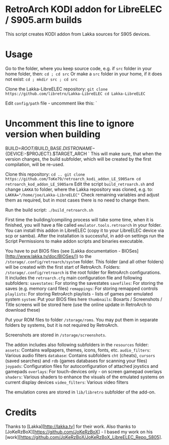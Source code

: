 # RetroArch KODI addon for LibreELEC / S905.arm builds
This script creates KODI addon from Lakka sources for S905 devices.

# Usage
Go to the folder, where you keep source code, e.g. if `src` folder in your home folder, then:
`cd ; cd src`
Or make a `src` folder in your home, if it does not exist:
`cd ; mkdir src ; cd src`

Clone the Lakka-LibreELEC repository:
`
git clone https://github.com/libretro/Lakka-LibreELEC
cd Lakka-LibreELEC
`

Edit `config/path` file - uncomment like this:
`
# Uncomment this line to ignore version when building
BUILD=$ROOT/$BUILD_BASE.$DISTRONAME-${DEVICE:-$PROJECT}.$TARGET_ARCH
`
This will make sure, that when the version changes, the build subfolder, which will be created by the first compilation, will be re-used.

Clone this repository:
`
cd ..
git clone https://github.com/ToKe79/retroarch_kodi_addon_LE_S905arm
cd retroarch_kod_addon_LE_S905arm
`
Edit the script `build_retroarch.sh` and change `LAKKA` to folder, where the Lakka repository was cloned, e.g. to:
`LAKKA="/home/joe/Lakka-LibreELEC"`
Check remaining variables and adjust them as required, but in most cases there is no need to change them.

Run the build script:
`./build_retroarch.sh`

First time the building/compiling process will take some time, when it is finished, you will have a file called `emulator.tools.retroarch` in your folder. You can install this addon in LibreELEC (copy it to your LibreELEC device via scp or samba). After the installation is successful, in add-on settings run the Script Permissions to make addon scripts and binaries executable.

You have to put BIOS files (see [Lakka documentation - BIOSes][http://www.lakka.tv/doc/BIOSes/]) to the `/storage/.config/retroarch/system` folder. This folder (and all other folders) will be created with the first start of RetroArch.
Folders:
`/storage/.config/retroarch` is the root folder for RetroArch configurations. It includes the `retroarch.cfg` main configuration file and following subfolders:
`savestates`: For storing the savestates
`savefiles`: For storing the saves (e.g. memory card files)
`remappings`: For storing remapped controls
`playlists`: For storing RetroArch playlists - lists of games per emulated system
`system`: Put your BIOS files here
`thumbnails`: Boxarts / Screenshots / Title screens will be stored here (use the online update in RetroArch to download these)

Put your ROM files to folder `/storage/roms`. You may put them in separate folders by systems, but it is not required by RetroArch.

Screenshots are stored in `/storage/screenshots`.

The addon includes also following subfolders in the `resources` folder:
`assets`: Contains wallpapers, themes, icons, fonts, etc.
`audio_filters`: Various audio filters
`database`: Contains subfolders `cht` (cheats), `cursors` (saved searches) and `rdb` (games databases for scanning your files)
`joypads`: Configuration files for autoconfiguration of attached joystics and gamepads
`overlays`: For touch-devices only - on screen gamepad overlays
`shaders`: Various shaders to enhance the visuals of the emulated systems on current display devices
`video_filters`: Various video filters

The emulation cores are stored in `lib/libretro` subfolder of the add-on.

# Credits
Thanks to [Lakka][http://lakka.tv] for their work.
Also thanks to [JoKeRzBoX][https://github.com/JoKeRzBoX] - I based my work on his [work][https://github.com/JoKeRzBoX/JoKeRzBoX_LibreELEC_Repo_S805].

